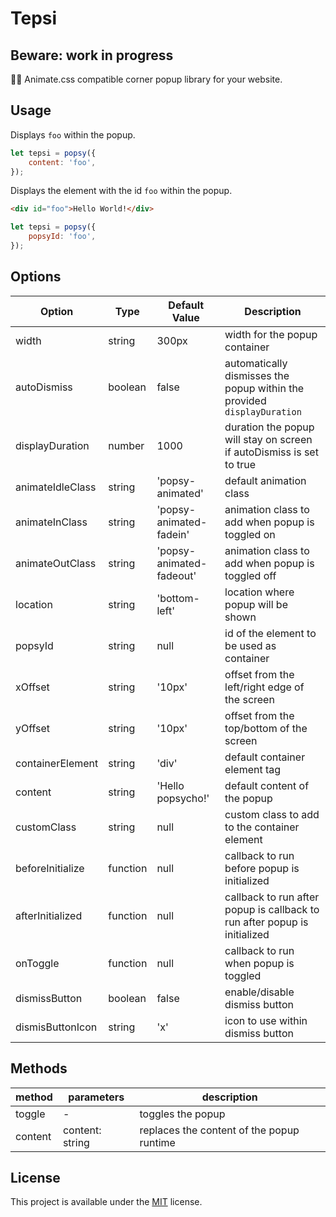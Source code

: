 # Tepsi

## Beware: work in progress

🧙‍♂️ Animate.css compatible corner popup library for your website.

## Usage
Displays `foo` within the popup.
```javascript
let tepsi = popsy({
    content: 'foo',
});
```

Displays the element with the id `foo` within the popup.

```html
<div id="foo">Hello World!</div>
```

```javascript
let tepsi = popsy({
    popsyId: 'foo',
});
```


## Options
| Option | Type | Default Value | Description |
|------- | ---- | ------- | ----------- |
| width  | string | 300px | width for the popup container |
| autoDismiss | boolean | false | automatically dismisses the popup within the provided `displayDuration` |
| displayDuration | number | 1000 | duration the popup will stay on screen if autoDismiss is set to true |
| animateIdleClass | string | 'popsy-animated' | default animation class |
| animateInClass | string | 'popsy-animated-fadein' | animation class to add when popup is toggled on |
| animateOutClass | string |'popsy-animated-fadeout' | animation class to add when popup is toggled off |
| location | string |'bottom-left' | location where popup will be shown|
| popsyId |string | null | id of the element to be used as container|
| xOffset | string | '10px' | offset from the left/right edge of the screen|
| yOffset | string |'10px' | offset from the top/bottom of the screen|
| containerElement | string | 'div' | default container element tag|
| content | string |'Hello popsycho!' | default content of the popup|
| customClass | string | null | custom class to add to the container element|
| beforeInitialize | function | null | callback to run before popup is initialized|
| afterInitialized | function | null | callback to run after popup is callback to run after popup is initialized|
| onToggle | function | null | callback to run when popup is toggled|
| dismissButton | boolean | false | enable/disable dismiss button |
| dismisButtonIcon | string | 'x' | icon to use within dismiss button |

## Methods
| method | parameters | description |
| ------ | ---------- | ----------- |
| toggle | -          | toggles the popup |
| content | content: string | replaces the content of the popup runtime |


## License
This project is available under the [MIT](https://opensource.org/licenses/mit-license.php) license.

